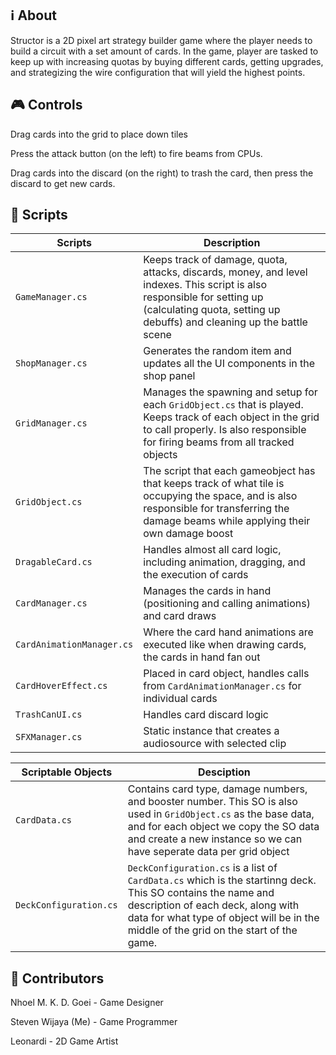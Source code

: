 ## ℹ️ About
Structor is a 2D pixel art strategy builder game where the player needs to build a circuit with a set amount of cards. In the game, player are tasked to keep up with increasing quotas by buying different cards, getting upgrades, and strategizing the wire configuration that will yield the highest points.

## 🎮 Controls
Drag cards into the grid to place down tiles

Press the attack button (on the left) to fire beams from CPUs.

Drag cards into the discard (on the right) to trash the card, then press the discard to get new cards.

##  📜 Scripts

|  Scripts | Description |
| --- | --- |
| `GameManager.cs` | Keeps track of damage, quota, attacks, discards, money, and level indexes. This script is also responsible for setting up (calculating quota, setting up debuffs) and cleaning up the battle scene |
| `ShopManager.cs` | Generates the random item and updates all the UI components in the shop panel |
| `GridManager.cs`  | Manages the spawning and setup for each `GridObject.cs` that is played. Keeps track of each object in the grid to call properly. Is also responsible for firing beams from all tracked objects |
| `GridObject.cs`  | The script that each gameobject has that keeps track of what tile is occupying the space, and is also responsible for transferring the damage beams while applying their own damage boost |
| `DragableCard.cs`  | Handles almost all card logic, including animation, dragging, and the execution of cards |
| `CardManager.cs`| Manages the cards in hand (positioning and calling animations) and card draws |
| `CardAnimationManager.cs` | Where the card hand animations are executed like when drawing cards, the cards in hand fan out |
| `CardHoverEffect.cs` | Placed in card object, handles calls from `CardAnimationManager.cs` for individual cards|
| `TrashCanUI.cs`| Handles card discard logic |
| `SFXManager.cs`| Static instance that creates a audiosource with selected clip |


|Scriptable Objects | Desciption|
| --- | --- |
|`CardData.cs`| Contains card type, damage numbers, and booster number. This SO is also used in `GridObject.cs` as the base data, and for each object we copy the SO data and create a new instance so we can have seperate data per grid object|
|`DeckConfiguration.cs`| `DeckConfiguration.cs` is a list of `CardData.cs` which is the startinng deck. This SO contains the name and description of each deck, along with data for what type of object will be in the middle of the grid on the start of the game.|

## 👤 Contributors
Nhoel M. K. D. Goei - Game Designer

Steven Wijaya (Me) - Game Programmer

Leonardi - 2D Game Artist
